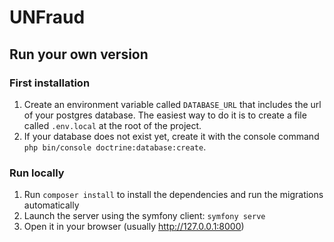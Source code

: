 # UNFraud

## Run your own version

### First installation

1. Create an environment variable called `DATABASE_URL` that includes the url of your postgres database.
   The easiest way to do it is to create a file called `.env.local` at the root of the project.
2. If your database does not exist yet, create it with the console command `php bin/console doctrine:database:create`.

### Run locally

1. Run `composer install` to install the dependencies and run the migrations automatically
2. Launch the server using the symfony client: `symfony serve`
3. Open it in your browser (usually http://127.0.0.1:8000)
